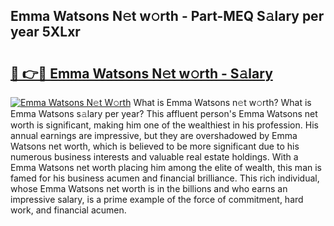 ## Emma Watsons N𝚎t w𝚘rth - Part-MEQ S𝚊lary per year 5XLxr

# <h2><a href="http://gc44vou.nevu.top/?p=Emma+Watsons">🔗 👉🔴 Emma Watsons N𝚎t w𝚘rth - S𝚊lary</a></h2>

[![Emma Watsons N𝚎t W𝚘rth](https://i.imgur.com/Oavwk0R.jpeg)](http://gc44vou.nevu.top/?p=Emma+Watsons)
What is Emma Watsons n𝚎t w𝚘rth? What is Emma Watsons s𝚊lary per year?
This affluent person's Emma Watsons net worth is significant, making him one of the wealthiest in his profession. His annual earnings are impressive, but they are overshadowed by Emma Watsons net worth, which is believed to be more significant due to his numerous business interests and valuable real estate holdings. With a Emma Watsons net worth placing him among the elite of wealth, this man is famed for his business acumen and financial brilliance. This rich individual, whose Emma Watsons net worth is in the billions and who earns an impressive salary, is a prime example of the force of commitment, hard work, and financial acumen.
